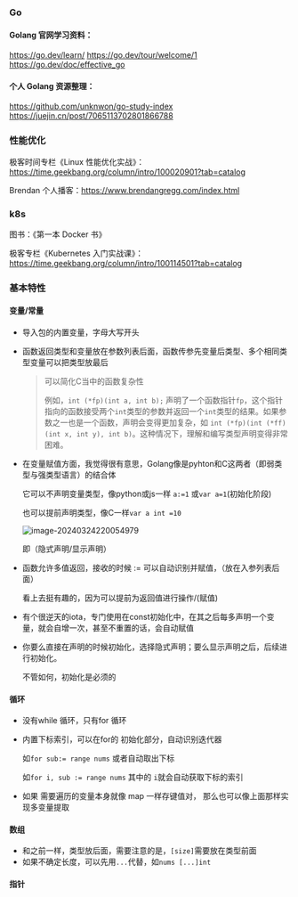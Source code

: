 ### Go

#### Golang 官网学习资料：

https://go.dev/learn/
https://go.dev/tour/welcome/1
https://go.dev/doc/effective_go

#### 个人 Golang 资源整理：
https://github.com/unknwon/go-study-index
https://juejin.cn/post/7065113702801866788

### 性能优化

极客时间专栏《Linux 性能优化实战》：https://time.geekbang.org/column/intro/100020901?tab=catalog

Brendan 个人播客：https://www.brendangregg.com/index.html

### k8s

图书：《第一本 Docker 书》

极客专栏《Kubernetes 入门实战课》：https://time.geekbang.org/column/intro/100114501?tab=catalog

### 基本特性

#### 变量/常量

- 导入包的内置变量，字母大写开头

- 函数返回类型和变量放在参数列表后面，函数传参先变量后类型、多个相同类型变量可以把类型放最后

  > 可以简化C当中的函数复杂性
  >
  > 例如，`int (*fp)(int a, int b);` 声明了一个函数指针`fp`，这个指针指向的函数接受两个`int`类型的参数并返回一个`int`类型的结果。如果参数之一也是一个函数，声明会变得更加复杂，如 `int (*fp)(int (*ff)(int x, int y), int b)`。这种情况下，理解和编写类型声明变得非常困难。

- 在变量赋值方面，我觉得很有意思，Golang像是pyhton和C这两者（即弱类型与强类型语言）的结合体

  它可以不声明变量类型，像python或js一样 `a:=1` 或`var a=1`(初始化阶段)

  也可以提前声明类型，像C一样`var a int =10`

  ![image-20240324220054979](https://typora-zrx.oss-cn-beijing.aliyuncs.com/img/2024/03/24/20240324-220057.png)

  即（隐式声明/显示声明）

- 函数允许多值返回，接收的时候 := 可以自动识别并赋值，（放在入参列表后面）

  看上去挺有趣的，因为可以提前为返回值进行操作/(赋值)

- 有个很逆天的iota，专门使用在const初始化中，在其之后每多声明一个变量，就会自增一次，甚至不重置的话，会自动赋值

- 你要么直接在声明的时候初始化，选择隐式声明；要么显示声明之后，后续进行初始化。

  不管如何，初始化是必须的


#### 循环

- 没有while 循环，只有for 循环

- 内置下标索引，可以在for的 初始化部分，自动识别迭代器

  如`for sub:= range nums`  或者自动取出下标

  如`for i, sub := range nums` 其中的 `i`就会自动获取下标的索引

- 如果 需要遍历的变量本身就像 map 一样存键值对， 那么也可以像上面那样实现多变量提取

#### 数组

- 和之前一样，类型放后面，需要注意的是，`[size]`需要放在类型前面
- 如果不确定长度，可以先用`...`代替，如`nums [...]int`

#### 指针
